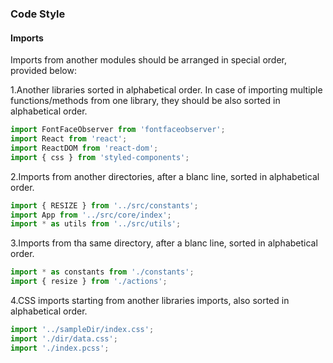 ### Code Style

#### Imports
Imports from another modules should be arranged in special order, provided below:

1.Another libraries sorted in alphabetical order. In case of importing multiple functions/methods from one library,
they should be also sorted in alphabetical order.
```javascript
import FontFaceObserver from 'fontfaceobserver';
import React from 'react';
import ReactDOM from 'react-dom';
import { css } from 'styled-components';
```

2.Imports from another directories, after a blanc line, sorted in alphabetical order.
```javascript
import { RESIZE } from '../src/constants';
import App from '../src/core/index';
import * as utils from '../src/utils';
```

3.Imports from tha same directory, after a blanc line, sorted in alphabetical order.
```javascript
import * as constants from './constants';
import { resize } from './actions';
```

4.CSS imports starting from another libraries imports, also sorted in alphabetical order.
```javascript
import '../sampleDir/index.css';
import './dir/data.css';
import './index.pcss';
```

